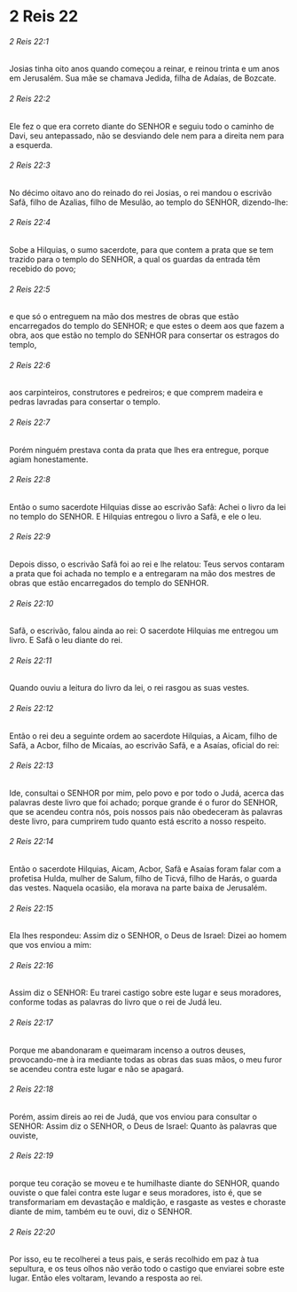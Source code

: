 # 2 Reis 22

###### 2 Reis 22:1

Josias tinha oito anos quando começou a reinar, e reinou trinta e um anos em Jerusalém. Sua mãe se chamava Jedida, filha de Adaías, de Bozcate.

###### 2 Reis 22:2

Ele fez o que era correto diante do SENHOR e seguiu todo o caminho de Davi, seu antepassado, não se desviando dele nem para a direita nem para a esquerda.

###### 2 Reis 22:3

No décimo oitavo ano do reinado do rei Josias, o rei mandou o escrivão Safã, filho de Azalias, filho de Mesulão, ao templo do SENHOR, dizendo-lhe:

###### 2 Reis 22:4

Sobe a Hilquias, o sumo sacerdote, para que contem a prata que se tem trazido para o templo do SENHOR, a qual os guardas da entrada têm recebido do povo;

###### 2 Reis 22:5

e que só o entreguem na mão dos mestres de obras que estão encarregados do templo do SENHOR; e que estes o deem aos que fazem a obra, aos que estão no templo do SENHOR para consertar os estragos do templo,

###### 2 Reis 22:6

aos carpinteiros, construtores e pedreiros; e que comprem madeira e pedras lavradas para consertar o templo.

###### 2 Reis 22:7

Porém ninguém prestava conta da prata que lhes era entregue, porque agiam honestamente.

###### 2 Reis 22:8

Então o sumo sacerdote Hilquias disse ao escrivão Safã: Achei o livro da lei no templo do SENHOR. E Hilquias entregou o livro a Safã, e ele o leu.

###### 2 Reis 22:9

Depois disso, o escrivão Safã foi ao rei e lhe relatou: Teus servos contaram a prata que foi achada no templo e a entregaram na mão dos mestres de obras que estão encarregados do templo do SENHOR.

###### 2 Reis 22:10

Safã, o escrivão, falou ainda ao rei: O sacerdote Hilquias me entregou um livro. E Safã o leu diante do rei.

###### 2 Reis 22:11

Quando ouviu a leitura do livro da lei, o rei rasgou as suas vestes.

###### 2 Reis 22:12

Então o rei deu a seguinte ordem ao sacerdote Hilquias, a Aicam, filho de Safã, a Acbor, filho de Micaías, ao escrivão Safã, e a Asaías, oficial do rei:

###### 2 Reis 22:13

Ide, consultai o SENHOR por mim, pelo povo e por todo o Judá, acerca das palavras deste livro que foi achado; porque grande é o furor do SENHOR, que se acendeu contra nós, pois nossos pais não obedeceram às palavras deste livro, para cumprirem tudo quanto está escrito a nosso respeito.

###### 2 Reis 22:14

Então o sacerdote Hilquias, Aicam, Acbor, Safã e Asaías foram falar com a profetisa Hulda, mulher de Salum, filho de Ticvá, filho de Harás, o guarda das vestes. Naquela ocasião, ela morava na parte baixa de Jerusalém.

###### 2 Reis 22:15

Ela lhes respondeu: Assim diz o SENHOR, o Deus de Israel: Dizei ao homem que vos enviou a mim:

###### 2 Reis 22:16

Assim diz o SENHOR: Eu trarei castigo sobre este lugar e seus moradores, conforme todas as palavras do livro que o rei de Judá leu.

###### 2 Reis 22:17

Porque me abandonaram e queimaram incenso a outros deuses, provocando-me à ira mediante todas as obras das suas mãos, o meu furor se acendeu contra este lugar e não se apagará.

###### 2 Reis 22:18

Porém, assim direis ao rei de Judá, que vos enviou para consultar o SENHOR: Assim diz o SENHOR, o Deus de Israel: Quanto às palavras que ouviste,

###### 2 Reis 22:19

porque teu coração se moveu e te humilhaste diante do SENHOR, quando ouviste o que falei contra este lugar e seus moradores, isto é, que se transformariam em devastação e maldição, e rasgaste as vestes e choraste diante de mim, também eu te ouvi, diz o SENHOR.

###### 2 Reis 22:20

Por isso, eu te recolherei a teus pais, e serás recolhido em paz à tua sepultura, e os teus olhos não verão todo o castigo que enviarei sobre este lugar. Então eles voltaram, levando a resposta ao rei.

